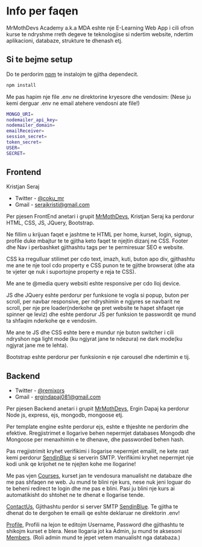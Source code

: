 
# Info per faqen

MrMothDevs Academy a.k.a MDA eshte nje E-Learning Web App i cili ofron kurse te ndryshme rreth degeve te teknologjise si ndertim website, ndertim aplikacioni, databaze, strukture te dhenash etj.

## Si te bejme setup

Do te perdorim [npm](https://www.npmjs.com/) te instalojm te gjitha dependecit.

```bash
npm install
```

Me pas hapim nje file .env ne direktorine kryesore dhe vendosim:
(Nese ju kemi derguar .env ne email atehere vendosni ate file!)
```bash
MONGO_URI=
nodemailer_api_key=
nodemailer_domain=
emailReceiver=
session_secret=
token_secret=
USER=
SECRET=
```
## Frontend

Kristjan Seraj 
- Twitter - [@coku_mr](https://twitter.com/coku_mr)
- Gmail - serajkristi@gmail.com

Per pjesen FrontEnd anetari i grupit [MrMothDevs](https://github.com/MrMothDevs), Kristjan Seraj ka perdorur HTML, CSS, JS, JQuery, Bootstrap.

Ne fillim u krijuan faqet e jashtme te HTML per home, kurset, login, signup, profile duke mbajtur te te gjitha keto faqet te njejtin dizanj ne CSS. Footer dhe Nav i perbashket gjithashtu <meta> tags per te permiresuar SEO e website.

CSS ka rregulluar stilimet per cdo text, imazh, kuti, buton apo div, gjithashtu me ane te nje tool cdo property e CSS punon te te gjithe browserat (dhe ata te vjeter qe nuk i suportojne property e reja te CSS).

Me ane te @media query websiti eshte responsive per cdo lloj device.

JS dhe JQuery eshte perdorur per funksione te vogla si popup, buton per scroll, per navbar responsive, per ndryshimin e ngjyres se navbarit ne scroll, per nje pre loader(nderkohe qe pret website te hapet shfaqet nje spinner qe leviz) dhe eshte perdorur JS per funksion te passwordit qe mund ta shfaqim nderkohe qe e vendosim.

Me ane te JS dhe CSS eshte bere e mundur nje buton switcher i cili ndryshon nga light mode (ku ngjyrat jane te ndezura) ne dark mode(ku ngjyrat jane me te lehta).

Bootstrap eshte perdorur per funksionin e nje carousel dhe ndertimin e tij.


## Backend
- Twitter - [@remixors](https://twitter.com/remixors)
- Gmail - ergindapaj081@gmail.com

Per pjesen Backend anetari i grupit [MrMothDevs](https://github.com/MrMothDevs), Ergin Dapaj ka perdorur Node js, express, ejs, mongodb, mongoose etj.

Per template engine eshte perdorur ejs, eshte e thjeshte ne perdorim dhe efektive.
Rregjistrimet e llogarive behen nepermjet databases Mongodb dhe Mongoose per menaxhimin e te dhenave, dhe passworded behen hash.

Pas rregjistrimit kryhet verifikimi i llogarise nepermjet emailit, ne kete rast kemi perdorur [SendinBlue](https://www.sendinblue.com/) si serverin SMTP.
Verifikimi kryhet nepermjet nje kodi unik qe krijohet ne te njejten kohe me llogarine!

Me pas vjen [Courses](https://mrmothdevs.herokuapp.com/courses), kurset jan te vendosura manualisht ne databaze dhe me pas shfaqen ne web.
Ju mund te blini nje kurs, nese nuk jeni loguar do te beheni redirect te login dhe me pas e blini.
Pasi ju blini nje kurs ai automatikisht do shtohet ne te dhenat e llogarise tende.

[ContactUs](https://mrmothdevs.herokuapp.com/contact), Gjithashtu perdor si server SMTP [SendinBlue](https://www.sendinblue.com/).
Te gjitha te dhenat do te dergohen te emaili qe eshte deklaruar ne direktorin .env!

[Profile](https://mrmothdevs.herokuapp.com/profile), Profili na lejon te editojm Username, Password dhe gjithashtu te shikojm kurset e blera.
Nese llogaria jot ka Admin, ju mund te aksesoni [Members](https://mrmothdevs.herokuapp.com/members). (Roli admin mund te jepet vetem manualisht nga databaza.)


